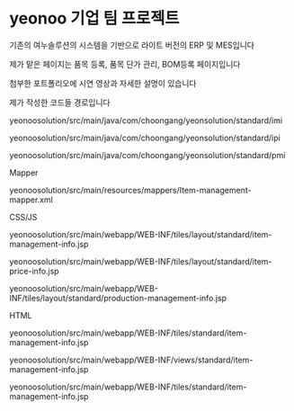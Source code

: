 # yeonoo 기업 팀 프로젝트
기존의 여누솔루션의 시스템을 기반으로 라이트 버전의 ERP 및 MES입니다

제가 맡은 페이지는 품목 등록, 품목 단가 관리, BOM등록 페이지입니다

첨부한 포트폴리오에 시연 영상과 자세한 설명이 있습니다

제가 작성한 코드들 경로입니다

yeonoosolution/src/main/java/com/choongang/yeonsolution/standard/imi

yeonoosolution/src/main/java/com/choongang/yeonsolution/standard/ipi

yeonoosolution/src/main/java/com/choongang/yeonsolution/standard/pmi

Mapper

yeonoosolution/src/main/resources/mappers/Item-management-mapper.xml

CSS/JS

yeonoosolution/src/main/webapp/WEB-INF/tiles/layout/standard/item-management-info.jsp

yeonoosolution/src/main/webapp/WEB-INF/tiles/layout/standard/item-price-info.jsp

yeonoosolution/src/main/webapp/WEB-INF/tiles/layout/standard/production-management-info.jsp

HTML

yeonoosolution/src/main/webapp/WEB-INF/tiles/standard/item-management-info.jsp

yeonoosolution/src/main/webapp/WEB-INF/views/standard/item-management-info.jsp

yeonoosolution/src/main/webapp/WEB-INF/tiles/standard/item-management-info.jsp
